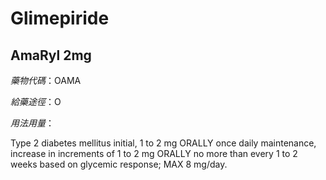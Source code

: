 # Glimepiride

## AmaRyl 2mg

*藥物代碼*：OAMA

*給藥途徑*：O

*用法用量*：

Type 2 diabetes mellitus
initial, 1 to 2 mg ORALLY once daily
maintenance, increase in increments of 1 to 2 mg ORALLY no more than every 1 to 2 weeks based on glycemic response; MAX 8 mg/day.

